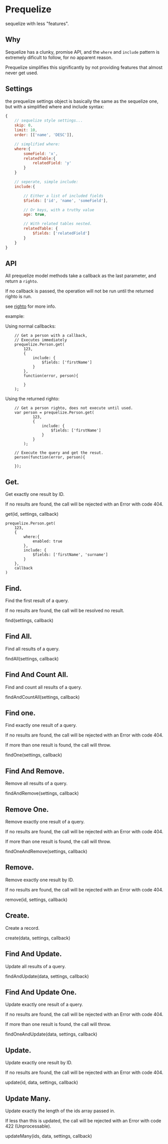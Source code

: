 
# Prequelize

sequelize with less "features".

## Why

Sequelize has a clunky, promise API, and the `where` and `include`
pattern is extremely dificult to follow, for no apparent reason.

Prequelize simplifies this significantly by not providing features
that almost never get used.


## Settings

the prequelize settings object is basically the same as the sequelize one,
but with a simplified where and include syntax:

```javascript
{
    // sequelize style settings...
    skip: 0,
    limit: 10,
    order: [['name', 'DESC']],

    // simplified where:
    where:{
        someField: 'x',
        relatedTable:{
            relatedField: 'y'
        }
    }

    // seperate, simple include:
    include:{

        // Either a list of included fields
        $fields: ['id', 'name', 'someField'],

        // Or keys, with a truthy value
        age: true,

        // With related tables nested.
        relatedTable: {
            $fields: ['relatedField']
        }
    }
}
```


## API

All prequelize model methods take a callback as the last parameter,
and return a `righto`.

If no callback is passed, the operation will not be run until
the returned righto is run.

see [righto](https://github.com/KoryNunn/righto) for more info.

example:

Using normal callbacks:

```
    // Get a person with a callback,
    // Executes immediately
    prequelize.Person.get(
        123,
        {
            include: {
                $fields: ['firstName']
            }
        },
        function(error, person){

        }
    );
```

Using the returned righto:

```
    // Get a person righto, does not execute until used.
    var person = prequelize.Person.get(
            123,
            {
                include: {
                    $fields: ['firstName']
                }
            }
        );

    // Execute the query and get the resut.
    person(function(error, person){

    });
```


## Get.

Get exactly one result by ID.

If no results are found, the call will be rejected with an Error with code 404.

get(id, settings, callback)

```
prequelize.Person.get(
    123,
    {
        where:{
            enabled: true
        },
        include: {
            $fields: ['firstName', 'surname']
        }
    },
    callback
)
```


## Find.

Find the first result of a query.

If no results are found, the call will be resolved no result.

find(settings, callback)

## Find All.

Find all results of a query.

findAll(settings, callback)

## Find And Count All.

Find and count all results of a query.

findAndCountAll(settings, callback)

## Find one.

Find exactly one result of a query.

If no results are found, the call will be rejected with an Error with code 404.

If more than one result is found, the call will throw.

findOne(settings, callback)

## Find And Remove.

Remove all results of a query.

findAndRemove(settings, callback)

## Remove One.

Remove exactly one result of a query.

If no results are found, the call will be rejected with an Error with code 404.

If more than one result is found, the call will throw.

findOneAndRemove(settings, callback)

## Remove.

Remove exactly one result by ID.

If no results are found, the call will be rejected with an Error with code 404.


remove(id, settings, callback)

## Create.

Create a record.

create(data, settings, callback)

## Find And Update.

Update all results of a query.

findAndUpdate(data, settings, callback)

## Find And Update One.

Update exactly one result of a query.

If no results are found, the call will be rejected with an Error with code 404.

If more than one result is found, the call will throw.

findOneAndUpdate(data, settings, callback)

## Update.

Update exactly one result by ID.

If no results are found, the call will be rejected with an Error with code 404.

update(id, data, settings, callback)

## Update Many.

Update exactly the length of the ids array passed in.

If less than this is updated, the call will be rejected with an Error with code 422 (Unprocessable).

updateMany(ids, data, settings, callback)

